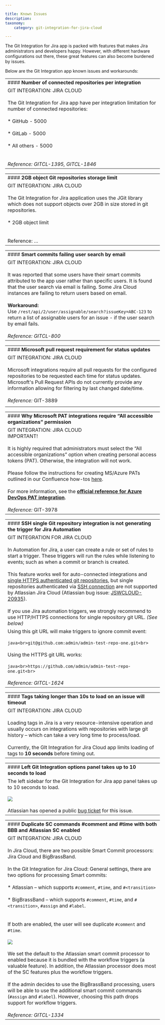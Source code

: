 ```yaml
---

title: Known Issues
description:
taxonomy:
    category: git-integration-for-jira-cloud

---
```

The Git Integration for Jira app is packed with features that makes Jira administrators and developers happy. However, with different hardware configurations out there, these great features can also become burdened by issues.

Below are the Git Integration app known issues and workarounds:

|     |
| --- |
| #### **Number of connected repositories per integration** |
| GIT INTEGRATION: JIRA CLOUD<br><br>The Git Integration for Jira app have per integration limitation for number of connected repositories:<br><br>*   GitHub - 5000<br>    <br>*   GitLab - 5000<br>    <br>*   All others - 5000<br>    <br><br>_Reference: GITCL-1395, GITCL-1846_ |

|     |
| --- |
| #### **2GB object Git repositories storage limit** |
| GIT INTEGRATION: JIRA CLOUD<br><br>The Git Integration for Jira application uses the JGit library which does not support objects over 2GB in size stored in git repositories.<br><br>*   2GB object limit<br>    <br><br>Reference: … |

|     |
| --- |
| #### **Smart commits failing user search by email** |
| GIT INTEGRATION: JIRA CLOUD<br><br>It was reported that some users have their smart commits attributed to the app user rather than specific users. It is found that the user search via email is failing. Some Jira Cloud instances are failing to return users based on email.<br><br>**Workaround:**  <br>Use `/rest/api/2/user/assignable/search?issueKey=ABC-123` to return a list of assignable users for an issue - if the user search by email fails.<br><br>_Reference: GITCL-800_ |

|     |
| --- |
| #### **Microsoft pull request requirement for status updates** |
| GIT INTEGRATION: JIRA CLOUD<br><br>Microsoft integrations require all pull requests for the configured repositories to be requested each time for status updates. Microsoft's Pull Request APIs do not currently provide any information allowing for filtering by last changed date/time.<br><br>_Reference:_ GIT-3889 |
|     |

|     |
| --- |
| #### **Why Microsoft PAT integrations require “All accessible organizations” permission** |
| GIT INTEGRATION: JIRA CLOUD  <br>IMPORTANT!<br><br>It is highly required that administrators must select the “All accessible organizations” option when creating personal access tokens (PAT). Otherwise, the integration will not work.<br><br>Please follow the instructions for creating MS/Azure PATs outlined in our Confluence how-tos [here](/wiki/spaces/BBBSUPPORT/pages/136904881/Creating+Personal+Access+Tokens).<br><br>For more information, see the [**official reference for Azure DevOps PAT integration**](https://developercommunity.visualstudio.com/content/problem/902833/azure-devops-personal-access-token-does-).<br><br>_Reference:_ GIT-3978 |

|     |
| --- |
| #### **SSH single Git repository integration is not generating the trigger for Jira Automation** |
| GIT INTEGRATION FOR JIRA CLOUD<br><br>In Automation for Jira, a user can create a rule or set of rules to start a trigger. These triggers will run the rules while listening to events; such as when a commit or branch is created.<br><br>This feature works well for auto-connected integrations and [single HTTPS authenticated git repositories](/wiki/spaces/GITCLOUD/pages/923238448), but single repositories authenticated via [SSH connection](/wiki/spaces/GITCLOUD/pages/923238489) are not supported by Atlassian Jira Cloud (Atlassian bug issue: [JSWCLOUD-20935](https://jira.atlassian.com/browse/JSWCLOUD-20935)).<br><br>If you use Jira automation triggers, we strongly recommend to use HTTP/HTTPS connections for single repository git URL. _(See below)_ |
| Using this git URL will make triggers to ignore commit event:<br><br>```java<br>git@github.com:admin/admin-test-repo-one.git<br>```<br><br>Using the HTTPS git URL works:<br><br>```java<br>https://github.com/admin/admin-test-repo-one.git<br>```<br><br>_Reference: GITCL-1624_ |

|     |
| --- |
| #### **Tags taking longer than 10s to load on an issue will timeout** |
| GIT INTEGRATION: JIRA CLOUD<br><br>Loading tags in Jira is a very resource-intensive operation and usually occurs on integrations with repositories with large git history – which can take a very long time to process/load.<br><br>Currently, the GIt Integration for Jira Cloud app limits loading of tags to **10 seconds** before timing out. |

|     |
| --- |
| #### **Left Git Integration options panel takes up to 10 seconds to load** |
| The left sidebar for the Git Integration for Jira app panel takes up to 10 seconds to load.<br><br>![](https://bigbrassband.atlassian.net/wiki/download/attachments/591986707/left-sidebar-loading-delay-bug-example.png?version=1&modificationDate=1622733576577&cacheVersion=1&api=v2)<br><br>Atlassian has opened a public [bug ticket](https://ecosystem.atlassian.net/browse/ACJIRA-2415) for this issue. |

|     |
| --- |
| #### **Duplicate SC commands #comment and #time with both BBB and Atlassian SC enabled** |
| GIT INTEGRATION: JIRA CLOUD<br><br>In Jira Cloud, there are two possible Smart Commit processors: Jira Cloud and BigBrassBand.<br><br>In the Git Integration for Jira Cloud: General settings, there are two options for processing Smart commits:<br><br>*   Atlassian – which supports `#comment`, `#time`, and `#<transition>`<br>    <br>*   BigBrassBand – which supports `#comment`, `#time`, and `#<transition>`, `#assign` and `#label`.<br>    <br><br>If both are enabled, the user will see duplicate `#comment` and `#time`.<br><br>![](https://bigbrassband.atlassian.net/wiki/download/thumbnails/591986707/gitcloud-gencfg-dup-smart-commits-sel.png?version=1&modificationDate=1634440501925&cacheVersion=1&api=v2&width=680&height=212)<br><br>We set the default to the Atlassian smart commit processor to enabled because it is bundled with the workflow triggers (a valuable feature). In addition, the Atlassian processor does most of the SC features plus the workflow triggers.<br><br>If the admin decides to use the BigBrassBand processing, users will be able to use the additional smart commit commands (`#assign` and `#label`). However, choosing this path drops support for workflow triggers.<br><br>_Reference: GITCL-1334_ |